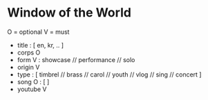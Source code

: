 # Window of the World

O = optional
V = must

- title : [
    en,
    kr,
    ..
]
- corps O
- form V : showcase // performance // solo
- origin V
- type : [
    timbrel //
    brass //
    carol //
    youth //
    vlog //
    sing //
    concert
]
- song O : [ ]
- youtube V